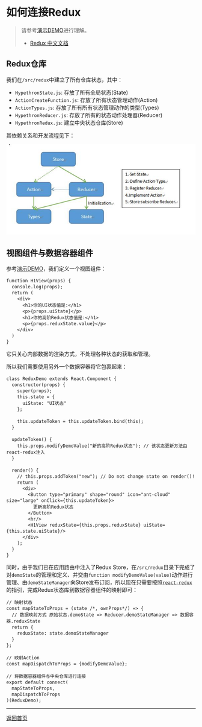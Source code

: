 # 如何连接Redux

> 请参考[演示DEMO](/src/components/ReduxDemo/ReduxDemo.js)进行理解。
> 
> - [Redux 中文文档](https://www.redux.org.cn/)

## Redux仓库

我们在`/src/redux`中建立了所有仓库状态，其中：
- `HypethronState.js`: 存放了所有全局状态(State)
- `ActionCreateFunction.js`: 存放了所有状态管理动作(Action)
- `ActionTypes.js`: 存放了所有所有状态管理动作的类型(Types)
- `HypethronReducer.js`: 存放了所有的状态动作处理器(Reducer)
- `HypethronRedux.js`: 建立中央状态仓库(Store)

其依赖关系和开发流程见下：

![](/documents/pics/HowToConnectReduxPic1.jpg)

## 视图组件与数据容器组件

参考[演示DEMO](/src/components/ReduxDemo/ReduxDemo.js)，我们定义一个视图组件：
```
function H1View(props) {
  console.log(props);
  return (
    <div>
      <h1>你的UI状态值是:</h1>
      <p>{props.uiState}</p>
      <h1>你的高阶Redux状态值是:</h1>
      <p>{props.reduxState.value}</p>
    </div>
  )
}
```
它只关心内部数据的渲染方式，不处理各种状态的获取和管理。

所以我们需要使用另外一个数据容器将它包裹起来：
```
class ReduxDemo extends React.Component {
  constructor(props) {
    super(props);
    this.state = {
      uiState: "UI状态"
    };

    this.updateToken = this.updateToken.bind(this);
  }

  updateToken() {
    this.props.modifyDemoValue("新的高阶Redux状态"); // 该状态更新方法由react-redux注入
  }

  render() {
    // this.props.addToken("new"); // Do not change state on render()!
    return (
      <div>
        <Button type="primary" shape="round" icon="ant-cloud" size="large" onClick={this.updateToken}>
          更新高阶Redux状态
        </Button>
        <hr/>
        <H1View reduxState={this.props.reduxState} uiState={this.state.uiState}/>
      </div>
    );
  }
}
```

同时，由于我们已在应用路由中注入了Redux Store，在`/src/redux`目录下完成了对`demoState`的管理和定义、并交由`function modifyDemoValue(value)`动作进行管理、由`demoStateManager`向Store发布订阅，所以现在只需要按照[`react-redux`](https://react-redux.js.org/introduction/quick-start)的指引，完成Redux状态库到数据容器组件的映射即可：
```
// 映射状态
const mapStateToProps = (state /*, ownProps*/) => {
  // 数据映射方式 原始状态.demoState => Reducer.demoStateManager => 数据容器.reduxState
  return {
    reduxState: state.demoStateManager
  }
};

// 映射Action
const mapDispatchToProps = {modifyDemoValue};

// 将数据容器组件与中央仓库进行连接
export default connect(
  mapStateToProps,
  mapDispatchToProps
)(ReduxDemo);
```

---

[返回首页](https://github.com/WhiteRobe/hypethron)